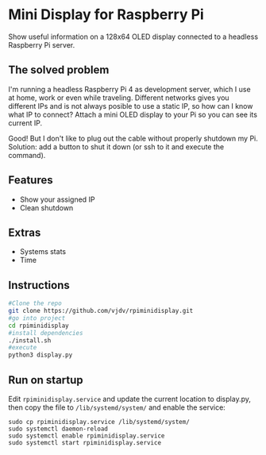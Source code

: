 # Mini Display for Raspberry Pi

Show useful information on a 128x64 OLED display connected to a headless Raspberry Pi server.

## The solved problem

I'm running a headless Raspberry Pi 4 as development server, which I use at home, work or even while traveling. Different networks gives you different IPs and is not always posible to use a static IP, so how can I know what IP to connect? Attach a mini OLED display to your Pi so you can see its current IP.

Good! But I don't like to plug out the cable without properly shutdown my Pi. Solution: add a button to shut it down (or ssh to it and execute the command).

## Features

- Show your assigned IP
- Clean shutdown

## Extras

- Systems stats
- Time

## Instructions

```bash
#Clone the repo
git clone https://github.com/vjdv/rpiminidisplay.git
#go into project
cd rpiminidisplay
#install dependencies
./install.sh
#execute
python3 display.py
```

## Run on startup

Edit `rpiminidisplay.service` and update the current location to display.py, then copy the file to `/lib/systemd/system/` and enable the service:

```
sudo cp rpiminidisplay.service /lib/systemd/system/
sudo systemctl daemon-reload
sudo systemctl enable rpiminidisplay.service
sudo systemctl start rpiminidisplay.service
```
